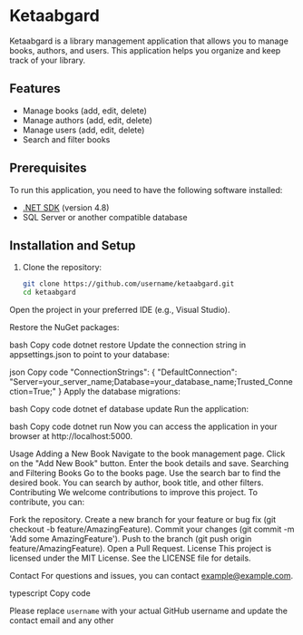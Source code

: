 # Ketaabgard

Ketaabgard is a library management application that allows you to manage books, authors, and users. This application helps you organize and keep track of your library.

## Features

- Manage books (add, edit, delete)
- Manage authors (add, edit, delete)
- Manage users (add, edit, delete)
- Search and filter books

## Prerequisites

To run this application, you need to have the following software installed:

- [.NET SDK](https://dotnet.microsoft.com/download) (version 4.8)
- SQL Server or another compatible database

## Installation and Setup

1. Clone the repository:

   ```bash
   git clone https://github.com/username/ketaabgard.git
   cd ketaabgard
Open the project in your preferred IDE (e.g., Visual Studio).

Restore the NuGet packages:

bash
Copy code
dotnet restore
Update the connection string in appsettings.json to point to your database:

json
Copy code
"ConnectionStrings": {
  "DefaultConnection": "Server=your_server_name;Database=your_database_name;Trusted_Connection=True;"
}
Apply the database migrations:

bash
Copy code
dotnet ef database update
Run the application:

bash
Copy code
dotnet run
Now you can access the application in your browser at http://localhost:5000.

Usage
Adding a New Book
Navigate to the book management page.
Click on the "Add New Book" button.
Enter the book details and save.
Searching and Filtering Books
Go to the books page.
Use the search bar to find the desired book.
You can search by author, book title, and other filters.
Contributing
We welcome contributions to improve this project. To contribute, you can:

Fork the repository.
Create a new branch for your feature or bug fix (git checkout -b feature/AmazingFeature).
Commit your changes (git commit -m 'Add some AmazingFeature').
Push to the branch (git push origin feature/AmazingFeature).
Open a Pull Request.
License
This project is licensed under the MIT License. See the LICENSE file for details.

Contact
For questions and issues, you can contact example@example.com.

typescript
Copy code

Please replace `username` with your actual GitHub username and update the contact email and any other 
